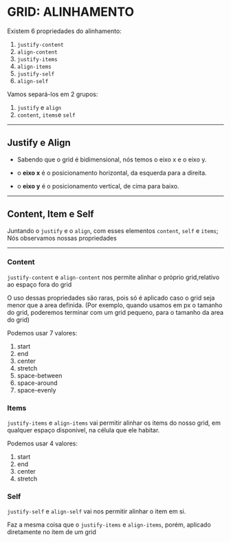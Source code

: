 # GRID:  ALINHAMENTO 

<!-- !Repositório do canal rocketseat -->

Existem 6 propriedades do alinhamento:
1. `justify-content`
2. `align-content`
3. `justify-items`
4. `align-items`
5. `justify-self`
6. `align-self`  

Vamos separá-los em 2 grupos:
1. `justify` e `align`
2. `content`, `items`e `self`

---

## Justify e Align 

 - Sabendo que o grid é bidimensional, nós temos o eixo x e o eixo y.
 
 - o **eixo x** é o posicionamento horizontal, da esquerda para a direita.
 
 - o **eixo y** é o posicionamento vertical, de cima para baixo.

---

 ## Content, Item e Self

 Juntando o `justify` e o `align`, com esses elementos `content`, `self` e `items`; Nós observamos
 nossas propriedades

 ---

### Content

`justify-content` e `align-content` nos permite alinhar o próprio grid,relativo ao espaço fora do grid

O uso dessas propriedades são raras, pois só é aplicado caso o grid seja menor que a area definida. (Por exemplo, quando usamos em px o tamanho do grid, poderemos terminar com um grid pequeno, para o tamanho da area do grid)

Podemos usar 7 valores:

1. start
2. end
3. center
4. stretch
5. space-between
6. space-around
7. space-evenly

### Items
`justify-items` e `align-items` vai permitir alinhar os items do nosso grid, em qualquer espaço disponível, na célula que ele habitar.

Podemos usar 4 valores:

1. start
2. end
3. center
4. stretch

### Self
`justify-self` e `align-self` vai nos permitir alinhar o item em si.

Faz a mesma coisa que o `justify-items` e `align-items`, porém, aplicado diretamente no item de um grid